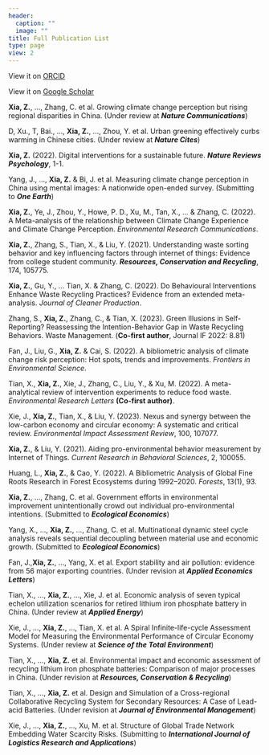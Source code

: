 ```yaml
---
header:
  caption: ""
  image: ""
title: Full Publication List
type: page
view: 2
---
```


View it on [ORCID](https://orcid.org/my-orcid?orcid=0000-0002-9551-0024)

View it on [Google Scholar](https://scholar.google.com/citations?user=dyNjCrIAAAAJ&hl=en&oi=ao)

**Xia, Z.**, ..., Zhang, C. et al. Growing climate change perception but rising regional disparities in China. (Under review at ***Nature Communications***)

D, Xu., T, Bai., ..., **Xia, Z.**, ..., Zhou, Y. et al. Urban greening effectively curbs warming in Chinese cities. (Under review at ***Nature Cites***)

**Xia, Z.** (2022). Digital interventions for a sustainable future. ***Nature Reviews Psychology***, 1-1.

Yang, J., …, **Xia, Z.** & Bi, J. et al. Measuring climate change perception in China using mental images: A nationwide open-ended survey. (Submitting to ***One Earth***)

**Xia, Z.**, Ye, J., Zhou, Y., Howe, P. D., Xu, M., Tan, X., ... & Zhang, C. (2022). A Meta-analysis of the relationship between Climate Change Experience and Climate Change Perception. *Environmental Research Communications*.

**Xia, Z.**, Zhang, S., Tian, X., & Liu, Y. (2021). Understanding waste sorting behavior and key influencing factors through internet of things: Evidence from college student community. ***Resources, Conservation and Recycling***, 174, 105775. 

**Xia, Z.**, Gu, Y., ... Tian, X. & Zhang, C. (2022). Do Behavioural Interventions Enhance Waste Recycling Practices?  Evidence from an extended meta-analysis. *Journal of Cleaner Production*.

Zhang, S., **Xia, Z.**, Zhang, C., & Tian, X. (2023). Green Illusions in Self-Reporting? Reassessing the Intention-Behavior Gap in Waste Recycling Behaviors. Waste Management. (**Co-first author**, Journal IF 2022: 8.81)

Fan, J., Liu, G., **Xia, Z.** & Cai, S. (2022). A bibliometric analysis of climate change risk perception: Hot spots, trends and improvements. *Frontiers in Environmental Science*.

Tian, X., **Xia, Z.**, Xie, J., Zhang, C., Liu, Y., & Xu, M. (2022). A meta-analytical review of intervention experiments to reduce food waste. *Environmental Research Letters* **(Co-first author)**.

Xie, J., **Xia, Z.**, Tian, X., & Liu, Y. (2023). Nexus and synergy between the low-carbon economy and circular economy: A systematic and critical review. *Environmental Impact Assessment Review*, 100, 107077.

**Xia, Z.**, & Liu, Y. (2021). Aiding pro-environmental behavior measurement by Internet of Things. *Current Research in Behavioral Sciences*, 2, 100055.

Huang, L., **Xia, Z.**, & Cao, Y. (2022). A Bibliometric Analysis of Global Fine Roots Research in Forest Ecosystems during 1992–2020. *Forests*, 13(1), 93.

**Xia, Z.**, ..., Zhang, C. et al. Government efforts in environmental improvement unintentionally crowd out individual pro-environmental intentions. (Submitted to ***Ecological Economics***)

Yang, X., …, **Xia, Z.**, …, Zhang, C. et al. Multinational dynamic steel cycle analysis reveals sequential decoupling between material use and economic growth. (Submitted to ***Ecological Economics***)

Fan, J.,**Xia, Z.**, …, Yang, X. et al. Export stability and air pollution: evidence from 56 major exporting countries. (Under revision at ***Applied Economics Letters***)

Tian, X., …, **Xia, Z.**, …, Xie, J. et al. Economic analysis of seven typical echelon utilization scenarios for retired lithium iron phosphate battery in China. (Under review at ***Applied Energy***)

Xie, J., …, **Xia, Z.**, …, Tian, X. et al. A Spiral Infinite-life-cycle Assessment Model for Measuring the Environmental Performance of Circular Economy Systems. (Under review at ***Science of the Total Environment***)

Tian, X., …, **Xia, Z.** et al. Environmental impact and economic assessment of recycling lithium iron phosphate batteries: Comparison of major processes in China. (Under revision at ***Resources, Conservation & Recycling***)

Tian, X., …, **Xia, Z.** et al. Design and Simulation of a Cross-regional Collaborative Recycling System for Secondary Resources: A Case of Lead-acid Batteries. (Under revision at ***Journal of Environmental Management***)

Xie, J., …, **Xia, Z.**, …, Xu, M. et al. Structure of Global Trade Network Embedding Water Scarcity Risks. (Submitting to ***International Journal of Logistics Research and Applications***)
